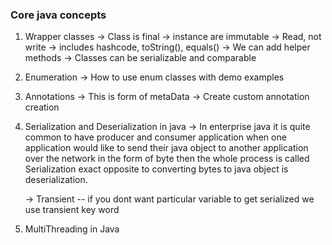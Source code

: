 ### Core java concepts 
 1) Wrapper classes 
     -> Class is final 
     -> instance are immutable 
     -> Read, not write 
     -> includes hashcode, toString(), equals() 
     -> We can add helper methods 
     -> Classes can be serializable and comparable 
     
 2) Enumeration 
       -> How to use enum classes with demo examples
       
 3) Annotations
      -> This is form of metaData 
      -> Create custom annotation creation 
 
 4) Serialization and Deserialization in java 
      -> In enterprise java it is quite common to have producer and consumer application 
      when one application would like to send their java object to another application over the network in the form of byte then 
      the whole process is called Serialization exact opposite to converting bytes to java object is deserialization.
      
      -> Transient -- if you dont want particular variable to get serialized we use transient key word
      
      
 5) MultiThreading in Java 
 

      
 
     
     
     

